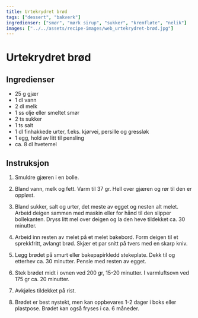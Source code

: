 ```yaml
---
title: Urtekrydret brød
tags: ["dessert", "bakverk"]
ingredienser: ["smør", "mørk sirup", "sukker", "kremfløte", "nelik"]
images: ["../../assets/recipe-images/web_urtekrydret-brød.jpg"]
---
```


# Urtekrydret brød

## Ingredienser

- 25 g gjær
- 1 dl vann
- 2 dl melk
- 1 ss olje eller smeltet smør
- 2 ts sukker
- 1 ts salt
- 1 dl finhakkede urter, f.eks. kjørvei, persille og gressløk
- 1 egg, hold av litt til pensling
- ca. 8 dl hvetemel

## Instruksjon

1. Smuldre gjæren i en bolle.

2. Bland vann, melk og fett. Varm til 37 gr. Hell over gjæren og rør til den er oppløst.

3. Bland sukker, salt og urter, det meste av egget og nesten alt melet. Arbeid deigen sammen med maskin eller for hånd til den slipper bollekanten. Dryss litt mel over deigen og la den heve tildekket ca. 30 minutter.

4. Arbeid inn resten av melet på et melet bakebord. Form deigen til et sprekkfritt, avlangt brød. Skjær et par snitt på tvers med en skarp kniv.

5. Legg brødet på smurt eller bakepapirkledd stekeplate. Dekk til og etterhev ca. 30 minutter. Pensle med resten av egget.

6. Stek brødet midt i ovnen ved 200 gr, 15-20 minutter. I varmluftsovn ved 175 gr ca. 20 minutter.

7. Avkjøles tildekket på rist.

8. Brødet er best nystekt, men kan oppbevares 1-2 dager i boks eller plastpose. Brødet kan også fryses i ca. 6 måneder.

